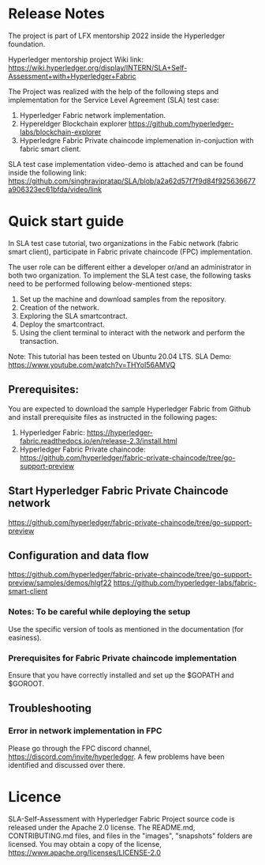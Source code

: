 # Release Notes

The project is part of LFX mentorship 2022 inside the Hyperledger foundation.

Hyperledger mentorship project Wiki link: https://wiki.hyperledger.org/display/INTERN/SLA+Self-Assessment+with+Hyperledger+Fabric 
 
The Project was realized with the help of the following steps and implementation for the Service Level Agreement (SLA) test case:

1. Hyperledger Fabric network implementation.
2. Hypereldger Blockchain explorer https://github.com/hyperledger-labs/blockchain-explorer
3. Hyperledgre Fabric Private chaincode implemenation in-conjuction with fabric smart client.

SLA test case implementation video-demo is attached and can be found inside the following link: https://github.com/singhravipratap/SLA/blob/a2a62d57f7f9d84f925636677a906323ec61bfda/video/link

# Quick start guide
 In SLA test case tutorial, two organizations in the Fabic network (fabric smart client), participate in Fabric private chaincode (FPC) implementation.

 The user role can be different either a developer or/and an administrator in both two organization. To implement the SLA test case, the following tasks need to be performed following below-mentioned steps:

 1. Set up the machine and download samples from the repository.
 2. Creation of the network.
 3. Exploring the SLA smartcontract.
 4. Deploy the smartcontract.
 5. Using the client terminal to interact with the network and perform the transaction.

Note: This tutorial has been tested on Ubuntu 20.04 LTS.
SLA Demo: https://www.youtube.com/watch?v=THYoI56AMVQ
## Prerequisites:

You are expected to download the sample Hyperledger Fabric from Github and install prerequisite files as instructed in the following pages: 
1. Hyperledger Fabric:    https://hyperledger-fabric.readthedocs.io/en/release-2.3/install.html
2. Hyperledger Fabric Private chaincode:  https://github.com/hyperledger/fabric-private-chaincode/tree/go-support-preview 

## Start Hyperledger Fabric Private Chaincode network
https://github.com/hyperledger/fabric-private-chaincode/tree/go-support-preview 

## Configuration and data flow
https://github.com/hyperledger/fabric-private-chaincode/tree/go-support-preview/samples/demos/hlgf22
https://github.com/hyperledger-labs/fabric-smart-client

### Notes: To be careful while deploying the setup
Use the specific version of tools as mentioned in the documentation (for easiness).

### Prerequisites for Fabric Private chaincode implementation
Ensure that you have correctly installed and set up the $GOPATH and $GOROOT.

## Troubleshooting
### Error in network implementation in FPC
Please go through the FPC discord channel, https://discord.com/invite/hyperledger. A few problems have been identified and discussed over there.

# Licence
SLA-Self-Assessment with Hyperledger Fabric Project source code is released under the Apache 2.0 license. The README.md, CONTRIBUTING.md files, and files in the "images", "snapshots" folders are licensed. You may obtain a copy of the license, https://www.apache.org/licenses/LICENSE-2.0 

